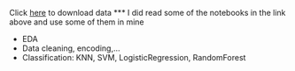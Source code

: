 Click [here](https://www.kaggle.com/datasets/fedesoriano/heart-failure-prediction) to download data
*** I did read some of the notebooks in the link above and use some of them in mine
- EDA
- Data cleaning, encoding,...
- Classification: KNN, SVM, LogisticRegression, RandomForest